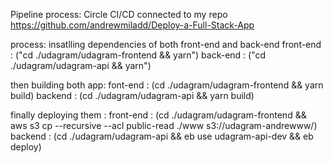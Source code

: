 Pipeline process: Circle CI/CD connected to my repo https://github.com/andrewmiladd/Deploy-a-Full-Stack-App

process: insatlling dependencies of both front-end and back-end 
 front-end : ("cd ./udagram/udagram-frontend && yarn")
 back-end : ("cd ./udagram/udagram-api && yarn")

 then building both app:
 font-end : (cd ./udagram/udagram-frontend && yarn build)
 backend : (cd ./udagram/udagram-api && yarn build)

 finally deploying them : 
 front-end : (cd ./udagram/udagram-frontend &&  aws s3 cp --recursive --acl public-read ./www s3://udagram-andrewww/)
 backend : (cd ./udagram/udagram-api && eb use udagram-api-dev && eb deploy)